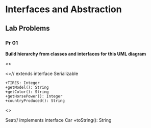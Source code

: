 # **Interfaces and Abstraction**

## **Lab Problems**

### **Pr 01**

__Build hierarchy from classes and interfaces for this UML diagram__

<<inteface>>

<<Car>>// extends interface Serializable
```
+TIRES: Integer
+getModel(): String
+getColor(): String
+getHorsePower(): Integer
+countryProduced(): String
```

<<Serializable>>

Seat// implements interface Car
+toString(): String

